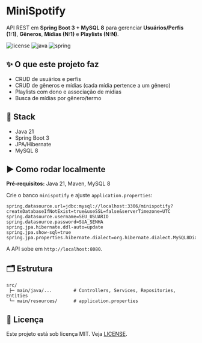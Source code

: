 # MiniSpotify

API REST em **Spring Boot 3 + MySQL 8** para gerenciar **Usuários/Perfis (1:1)**, **Gêneros**, **Mídias (N:1)** e **Playlists (N:N)**.

![license](https://img.shields.io/badge/license-MIT-green)
![java](https://img.shields.io/badge/Java-21-informational)
![spring](https://img.shields.io/badge/Spring%20Boot-3.x-brightgreen)

## ✨ O que este projeto faz
- CRUD de usuários e perfis  
- CRUD de gêneros e mídias (cada mídia pertence a um gênero)  
- Playlists com dono e associação de mídias  
- Busca de mídias por gênero/termo  

## 🧱 Stack
- Java 21  
- Spring Boot 3  
- JPA/Hibernate  
- MySQL 8  

## ▶️ Como rodar localmente

**Pré-requisitos:** Java 21, Maven, MySQL 8

Crie o banco `minispotify` e ajuste `application.properties`:

```properties
spring.datasource.url=jdbc:mysql://localhost:3306/minispotify?createDatabaseIfNotExist=true&useSSL=false&serverTimezone=UTC
spring.datasource.username=SEU_USUARIO
spring.datasource.password=SUA_SENHA
spring.jpa.hibernate.ddl-auto=update
spring.jpa.show-sql=true
spring.jpa.properties.hibernate.dialect=org.hibernate.dialect.MySQL8Dialect
```

A API sobe em `http://localhost:8080`.

## 🗂️ Estrutura
```
src/
 ├─ main/java/...        # Controllers, Services, Repositories, Entities
 └─ main/resources/      # application.properties
```

## 📄 Licença
Este projeto está sob licença MIT. Veja [LICENSE](LICENSE).
